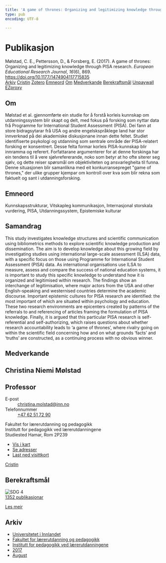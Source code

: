 ```yaml
---
title: 'A game of thrones: Organizing and legitimizing knowledge through PISA research'
type: pub
encoding: UTF-8

---
```

<h1>Publikasjon</h1>
<article id="csl-bib-container-KPBHU6QV" class="csl-bib-container">
  <div class="csl-bib-body"> <div class="csl-entry">Mølstad, C. E., Pettersson, D., &#38; Forsberg, E. (2017). A game of thrones: Organizing and legitimizing knowledge through PISA research. <i>European Educational Research Journal</i>, <i>16</i>(6), 869. <a href="https://doi.org/10.1177/1474904117715835">https://doi.org/10.1177/1474904117715835</a></div> </div>
  <div class="csl-bib-buttons">
    <a href="#taxonomy-article-KPBHU6QV" alt="archive" class="csl-bib-button">Arkiv</a>
    <a href="https://app.cristin.no/results/show.jsf?id=1485342" alt="Cristin" class="csl-bib-button">Cristin</a>
    <a href="http://zotero.org/groups/5881554/items/KPBHU6QV" alt="Zotero" class="csl-bib-button">Zotero</a>
    <a href="#keywords-article-KPBHU6QV" alt="keywords" class="csl-bib-button">Emneord</a>
    <a href="#about-article-KPBHU6QV" alt="about_pub" class="csl-bib-button">Om</a>
    <a href="#contributors-article-KPBHU6QV" alt="contributors" class="csl-bib-button">Medverkande</a>
    <a href="#sdg-article-KPBHU6QV" alt="sdg" class="csl-bib-button">Berekraftsmål</a>
    <a href="https://doi.org/10.1177/1474904117715835" alt="Unpaywall" class="csl-bib-button">Unpaywall</a>
    <a href="https://doi.org/10.1177/1474904117715835" alt="EZproxy" class="csl-bib-button">EZproxy</a>
  </div>
  <div id="csl-bib-meta-container-KPBHU6QV"></div>
</article>
<div id="csl-bib-meta-KPBHU6QV" class="csl-bib-meta">
  <article id="about-article-KPBHU6QV" class="about_pub-article">
    <h1>Om</h1>
    Mølstad et al. gjennomførte ein studie for å forstå korleis kunnskap om utdanningssystem blir skapt og delt, med fokus på forsking som nyttar data frå Programme for International Student Assessment (PISA). Dei fann at store bidragsytarar frå USA og andre engelskspråklege land har stor innverknad på dei akademiske diskusjonane innan dette feltet. Studiet identifiserte psykologi og utdanning som sentrale område der PISA-relatert forsking er konsentrert. Desse felta formar korleis PISA-kunnskap blir innramma og referert. Forfattarane argumenterer for at denne forskinga har ein tendens til å vere sjølvrefererande, noko som betyr at ho ofte siterer seg sjølv, og dette reiser spørsmål om objektiviteten og ansvarlegheita til funna. Denne situasjonen blir samanlikna med eit konkurransepreget "game of thrones," der ulike grupper kjempar om kontroll over kva som blir rekna som faktuelt og sant i utdanningsforsking.
  </article>
  <article id="keywords-article-KPBHU6QV" class="keywords-article">
    <h1>Emneord</h1>
    Kunnskapsstrukturar, Vitskapleg kommunikasjon, Internasjonal storskala vurdering, PISA, Utdanningssystem, Epistemiske kulturar
  </article>
  <article id="abstract-article-KPBHU6QV" class="abstract-article">
    <h1>Samandrag</h1>
    This study investigates knowledge structures and scientific communication using bibliometrics methods to explore scientific knowledge production and dissemination. The aim is to develop knowledge about this growing field by investigating studies using international large-scale assessment (ILSA) data, 
with a specific focus on those using Programme for International Student Assessment (PISA) data. As international organisations use ILSA to measure, assess and compare the success of national education systems, it is important to study this specific knowledge to understand how it is organized and legitimised within research. The findings show an interchange of legitimisation, where major 
actors from the USA and other English-speaking and westernised countries determine the academic discourse. Important epistemic cultures for PISA research are identified: the most important of which are situated within psychology and education. These two research environments are epicenters created by patterns of the referrals to and referencing of articles framing the formulation of PISA 
knowledge. Finally, it is argued that this particular PISA research is self-referential and self-authorizing, which raises questions about whether research accountability leads to ‘a game of thrones’, where rivalry going on within the scientific field concerning how and on what grounds ‘facts’ and ‘truths’ are constructed, as a continuing process with no obvious winner.
  </article>
  <article id="contributors-article-KPBHU6QV" class="contributors-article">
    <h1>Medverkande</h1>
    <div class="personas"> <div class="vrtx-hinn-person-card"> <div class="photo"> <i class="lar la-user-circle missing-person"></i> </div> <div class="info"> <hgroup><h1>Christina Niemi Mølstad</h1> <h2>Professor</h2> </hgroup><dl> <dt>E-post</dt> <dd> <a href="mailto:christina.molstad@inn.no">christina.molstad@inn.no</a> </dd> <dt>Telefonnummer</dt> <dd><a href="tel:+4762517290"> +47 62 51 72 90 </a></dd> </dl> <p> Fakultet for lærerutdanning og pedagogikk<br> Institutt for pedagogikk ved lærerutdanningene<br> Studiested Hamar, Rom 2P239 </p> <ul class="vrtx-hinn-links"> <li><a href="https://www.google.com/maps?q=60.796004,11.072099">Vis i kart</a></li> <li><a href="https://www.inn.no/finn-en-ansatt/christina-molstad.html#vrtx-hinn-addresses">Se adresser</a></li> <li><a href="https://www.inn.no/finn-en-ansatt/christina-molstad.html?vrtx=vcf">Last ned visittkort</a></li> </ul> </div> </div> <a href="https://app.cristin.no/persons/show.jsf?id=5325" alt="Cristin URL" class="personas-cristin">Cristin</a> </div>
  </article>
  <article id="sdg-article-KPBHU6QV" class="sdg-article">
    <h1>Berekraftsmål</h1>
    <div class="sdg-container"><div id="sdg4" class="sdg">
        <img src="{{< params subfolder >}}images/sdg/sdg04_nn.png" class="image" alt="SDG 4">
        <div class="sdg-overlay">
          <a href="{{< params subfolder >}}nn/archive/?sdg=4#archive" class="sdg-publication-count"><span>1352</span> publikasjonar</a>
          <p><a href="https://fn.no/om-fn/fns-baerekraftsmaal/god-utdanning?lang=nno-NO" class="sdg-read-more">Les meir</a></p>
        </div>
      </div></div>
  </article>
  <article id="taxonomy-article-KPBHU6QV" class="taxonomy-article">
    <h1>Arkiv</h1>
    <ul>
      <li><a href="{{< params subfolder >}}nn/archive/?key=3DCRN523">Universitetet i Innlandet</a></li>
      <li><a href="{{< params subfolder >}}nn/archive/?key=WYNZA47F">Fakultet for lærerutdanning og pedagogikk</a></li>
      <li><a href="{{< params subfolder >}}nn/archive/?key=BKPR6TE7">Institutt for pedagogikk ved lærerutdanningene</a></li>
      <li><a href="{{< params subfolder >}}nn/archive/?key=T3ZBNWHJ">2017</a></li>
      <li><a href="{{< params subfolder >}}nn/archive/?key=JBEPPNYV">August</a></li>
    </ul>
  </article>
</div>
